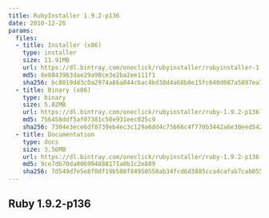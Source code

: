 ```yaml
---
title: RubyInstaller 1.9.2-p136
date: 2010-12-26
params:
  files:
  - title: Installer (x86)
    type: installer
    size: 11.91MB
    url: https://dl.bintray.com/oneclick/rubyinstaller/rubyinstaller-1.9.2-p136.exe
    md5: 8e8843963dae29a98ce3e2ba2ee111f1
    sha256: bc8019dd3c0a2974a86a844c6ac4bd38d4a68b0e15fc640d087a5897ea7111c4
  - title: Binary (x86)
    type: binary
    size: 5.82MB
    url: https://dl.bintray.com/oneclick/rubyinstaller/ruby-1.9.2-p136-i386-mingw32.7z
    md5: 756458ddf5af07381c50e931eec025c9
    sha256: 7304e3ece6df0739eb4ec3c129a6dd4c75666c4f770b3442a6e30eed542f29db
  - title: Documentation
    type: docs
    size: 3.56MB
    url: https://dl.bintray.com/oneclick/rubyinstaller/ruby-1.9.2-p136-doc-chm.7z
    md5: 9ce7db70da006994888171a0b1c2e809
    sha256: 7d549d7e5e8f0df19b588f84950550ab34fcd6d3885cca4cafab7cab0558b020
---
```


## Ruby 1.9.2-p136
